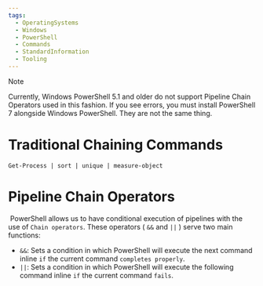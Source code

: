 ```yaml
---
tags:
  - OperatingSystems
  - Windows
  - PowerShell
  - Commands
  - StandardInformation
  - Tooling
---
```

> [!NOTE]
> Currently, Windows PowerShell 5.1 and older do not support Pipeline Chain Operators used in this fashion. If you see errors, you must install PowerShell 7 alongside Windows PowerShell. They are not the same thing.


# Traditional Chaining Commands 

```powershell-session
Get-Process | sort | unique | measure-object
```


# Pipeline Chain Operators

 PowerShell allows us to have conditional execution of pipelines with the use of `Chain operators`. These operators ( `&&` and `||` ) serve two main functions:

- `&&`: Sets a condition in which PowerShell will execute the next command inline `if` the current command `completes properly`.
- `||`: Sets a condition in which PowerShell will execute the following command inline `if` the current command `fails`.